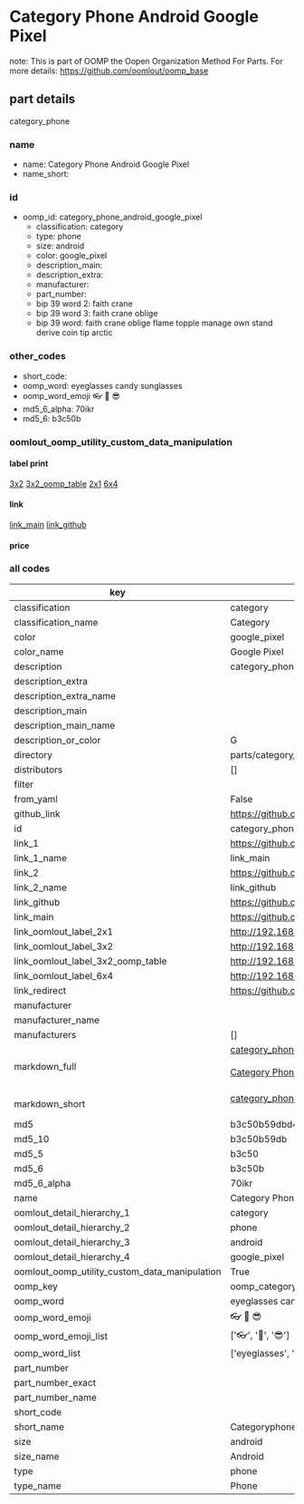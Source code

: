 # Category Phone Android Google Pixel  

note: This is part of OOMP the Oopen Organization Method For Parts. For more details: https://github.com/oomlout/oomp_base

##  part details
  



category_phone



### name
* name: Category Phone Android Google Pixel
* name_short: 
### id
* oomp_id: category_phone_android_google_pixel
  * classification: category
  * type: phone
  * size: android
  * color: google_pixel
  * description_main: 
  * description_extra: 
  * manufacturer: 
  * part_number: 
  * bip 39 word 2: faith crane
  * bip 39 word 3: faith crane oblige
  * bip 39 word: faith crane oblige flame topple manage own stand derive coin tip arctic

### other_codes
* short_code: 
* oomp_word: eyeglasses candy sunglasses
* oomp_word_emoji :eyeglasses: :candy: :sunglasses:
* md5_6_alpha: 70ikr
* md5_6: b3c50b






### oomlout_oomp_utility_custom_data_manipulation
#### label print
[3x2](http://192.168.1.245:1112/?label=oomp%2070ikr)
[3x2_oomp_table](http://192.168.1.108:1112/?label=oomp%2070ikr)
[2x1](http://192.168.1.242:1112/?label=oomp%2070ikr)
[6x4](http://192.168.1.55:1112/?label=oomp%2070ikr)    

#### link

[link_main](https://github.com/oomlout/oomlout_oomp_version_1_messy/tree/main/parts/category_phone_android_google_pixel) [link_github](https://github.com/oomlout/oomlout_oomp_version_1_messy/tree/main/parts/category_phone_android_google_pixel)                             

#### price







### all codes 
| key | value |  
| --- | --- |  
| classification | category |  
| classification_name | Category |  
| color | google_pixel |  
| color_name | Google Pixel |  
| description | category_phone |  
| description_extra |  |  
| description_extra_name |  |  
| description_main |  |  
| description_main_name |  |  
| description_or_color | G  |  
| directory | parts/category_phone_android_google_pixel |  
| distributors | [] |  
| filter |  |  
| from_yaml | False |  
| github_link | https://github.com/oomlout/oomlout_oomp_part_src/tree/main/parts/category_phone_android_google_pixel |  
| id | category_phone_android_google_pixel |  
| link_1 | https://github.com/oomlout/oomlout_oomp_version_1_messy/tree/main/parts/category_phone_android_google_pixel |  
| link_1_name | link_main |  
| link_2 | https://github.com/oomlout/oomlout_oomp_version_1_messy/tree/main/parts/category_phone_android_google_pixel |  
| link_2_name | link_github |  
| link_github | https://github.com/oomlout/oomlout_oomp_version_1_messy/tree/main/parts/category_phone_android_google_pixel |  
| link_main | https://github.com/oomlout/oomlout_oomp_version_1_messy/tree/main/parts/category_phone_android_google_pixel |  
| link_oomlout_label_2x1 | http://192.168.1.242:1112/?label=oomp%2070ikr |  
| link_oomlout_label_3x2 | http://192.168.1.245:1112/?label=oomp%2070ikr |  
| link_oomlout_label_3x2_oomp_table | http://192.168.1.108:1112/?label=oomp%2070ikr |  
| link_oomlout_label_6x4 | http://192.168.1.55:1112/?label=oomp%2070ikr |  
| link_redirect | https://github.com/oomlout/oomlout_oomp_version_1_messy/tree/main/parts/category_phone_android_google_pixel |  
| manufacturer |  |  
| manufacturer_name |  |  
| manufacturers | [] |  
| markdown_full | [category_phone_android_google_pixel](none)<br>[](none)<br>[Category Phone Android Google Pixel](none)<br><br> |  
| markdown_short | [category_phone_android_google_pixel](none)<br><br> |  
| md5 | b3c50b59dbd493c21bf29585304c9290 |  
| md5_10 | b3c50b59db |  
| md5_5 | b3c50 |  
| md5_6 | b3c50b |  
| md5_6_alpha | 70ikr |  
| name | Category Phone Android Google Pixel |  
| oomlout_detail_hierarchy_1 | category |  
| oomlout_detail_hierarchy_2 | phone |  
| oomlout_detail_hierarchy_3 | android |  
| oomlout_detail_hierarchy_4 | google_pixel |  
| oomlout_oomp_utility_custom_data_manipulation | True |  
| oomp_key | oomp_category_phone_android_google_pixel |  
| oomp_word | eyeglasses candy sunglasses |  
| oomp_word_emoji | :eyeglasses: :candy: :sunglasses: |  
| oomp_word_emoji_list | [':eyeglasses:', ':candy:', ':sunglasses:'] |  
| oomp_word_list | ['eyeglasses', 'candy', 'sunglasses'] |  
| part_number |  |  
| part_number_exact |  |  
| part_number_name |  |  
| short_code |  |  
| short_name | Categoryphone |  
| size | android |  
| size_name | Android |  
| type | phone |  
| type_name | Phone |  
